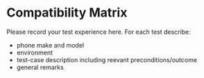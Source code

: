 # Compatibility Matrix

Please record your test experience here.
For each test describe:
* phone make and model
* environment
* test-case description including reevant preconditions/outcome
* general remarks

